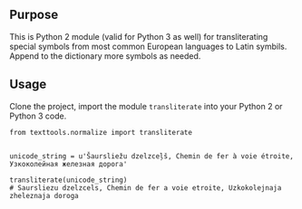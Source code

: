 ## Purpose

This is Python 2 module (valid for Python 3 as well) for transliterating special symbols from most common European languages to Latin symbils. 
Append to the dictionary more symbols as needed.


## Usage 

Clone the project, import the module ```transliterate``` into your Python 2 or Python 3 code. 

```
from texttools.normalize import transliterate


unicode_string = u'Šaursliežu dzelzceļš, Chemin de fer à voie étroite, Узкоколейная железная дорога'

transliterate(unicode_string)
# Saursliezu dzelzcels, Chemin de fer a voie etroite, Uzkokolejnaja zheleznaja doroga
```